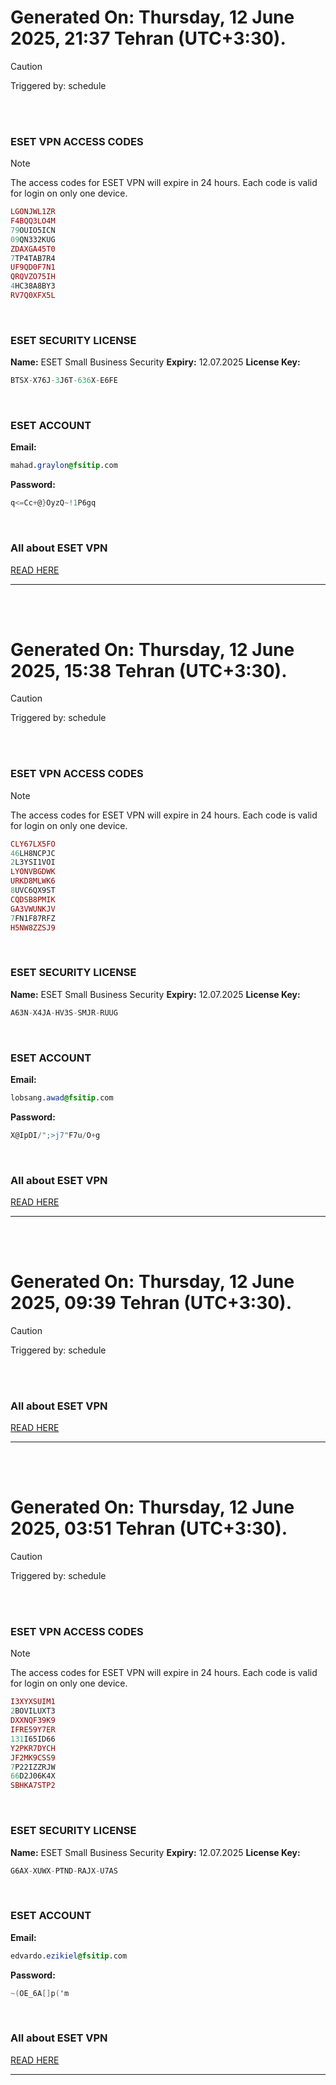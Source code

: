 # Generated On: Thursday, 12 June 2025, 21:37 Tehran (UTC+3:30).

> [!CAUTION]
> Triggered by: schedule

<br><br>

### ESET VPN ACCESS CODES

> [!NOTE]
> The access codes for ESET VPN will expire in 24 hours.
> Each code is valid for login on only one device.

```ruby
LGONJWL1ZR
F4BQQ3LO4M
79OUIO5ICN
09QN332KUG
ZDAXGA45T0
7TP4TAB7R4
UF9QD0F7N1
QRQVZO75IH
4HC38A8BY3
RV7Q0XFX5L
```

<br>

### ESET SECURITY LICENSE

**Name:** ESET Small Business Security
**Expiry:** 12.07.2025
**License Key:**

```POV-Ray SDL
BTSX-X76J-3J6T-636X-E6FE
```

<br>

### ESET ACCOUNT

**Email:**

```CSS
mahad.graylon@fsitip.com
```

**Password:**

```POV-Ray SDL
q<=Cc+@}OyzQ~!1P6gq
```

<br>

### All about ESET VPN

[READ HERE](https://t.me/F_NiREvil/2113)

---

<br><br>

# Generated On: Thursday, 12 June 2025, 15:38 Tehran (UTC+3:30).

> [!CAUTION]
> Triggered by: schedule

<br><br>

### ESET VPN ACCESS CODES

> [!NOTE]
> The access codes for ESET VPN will expire in 24 hours.
> Each code is valid for login on only one device.

```ruby
CLY67LX5FO
46LH8NCPJC
2L3YSI1VOI
LYONVBGDWK
URKD8MLWK6
8UVC6QX9ST
CQDSB8PMIK
GA3VWUNKJV
7FN1F87RFZ
H5NW8ZZSJ9
```

<br>

### ESET SECURITY LICENSE

**Name:** ESET Small Business Security
**Expiry:** 12.07.2025
**License Key:**

```POV-Ray SDL
A63N-X4JA-HV3S-SMJR-RUUG
```

<br>

### ESET ACCOUNT

**Email:**

```CSS
lobsang.awad@fsitip.com
```

**Password:**

```POV-Ray SDL
X@IpDI/";>j7"F7u/O+g
```

<br>

### All about ESET VPN

[READ HERE](https://t.me/F_NiREvil/2113)

---

<br><br>

# Generated On: Thursday, 12 June 2025, 09:39 Tehran (UTC+3:30).

> [!CAUTION]
> Triggered by: schedule

<br><br>

### All about ESET VPN

[READ HERE](https://t.me/F_NiREvil/2113)

---

<br><br>

# Generated On: Thursday, 12 June 2025, 03:51 Tehran (UTC+3:30).

> [!CAUTION]
> Triggered by: schedule

<br><br>

### ESET VPN ACCESS CODES

> [!NOTE]
> The access codes for ESET VPN will expire in 24 hours.
> Each code is valid for login on only one device.

```ruby
I3XYXSUIM1
2BOVILUXT3
DXXNQF39K9
IFRE59Y7ER
131I65ID66
Y2PKR7DYCH
JF2MK9CSS9
7P22IZZRJW
66D2J06K4X
SBHKA7STP2
```

<br>

### ESET SECURITY LICENSE

**Name:** ESET Small Business Security
**Expiry:** 12.07.2025
**License Key:**

```POV-Ray SDL
G6AX-XUWX-PTND-RAJX-U7AS
```

<br>

### ESET ACCOUNT

**Email:**

```CSS
edvardo.ezikiel@fsitip.com
```

**Password:**

```POV-Ray SDL
~(OE_6A[]p('m
```

<br>

### All about ESET VPN

[READ HERE](https://t.me/F_NiREvil/2113)

---

<br><br>

